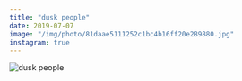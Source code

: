 ```yaml
---
title: "dusk people"
date: 2019-07-07
image: "/img/photo/81daae5111252c1bc4b16ff20e289880.jpg"
instagram: true
---
```


![dusk people](/img/photo/81daae5111252c1bc4b16ff20e289880.jpg)
